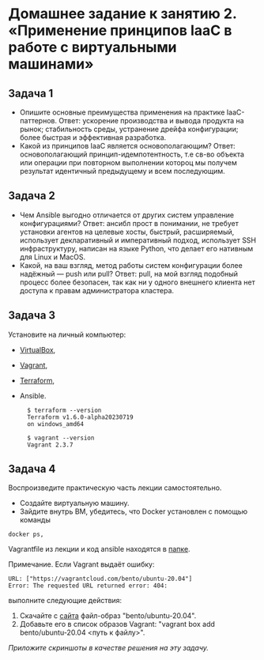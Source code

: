 # Домашнее задание к занятию 2. «Применение принципов IaaC в работе с виртуальными машинами»

## Задача 1

- Опишите основные преимущества применения на практике IaaC-паттернов.
  Ответ: ускорение производства и вывода продукта на рынок; стабильность среды, устранение дрейфа конфигурации; более быстрая и эффективная разработка.
- Какой из принципов IaaC является основополагающим?
  Ответ: основополагающий принцип-идемпотентность, т.е св-во объекта или операции при повторном выполнении котороц мы получем результат идентичный предыдущему и всем последующим.

## Задача 2

- Чем Ansible выгодно отличается от других систем управление конфигурациями?
  Ответ: ансибл прост в понимании, не требует установки агентов на целевые хосты, быстрый, расширяемый, использует декларативный и императивный подход, использует SSH инфраструктуру, написан на языке Python, что делает его нативным для Linux и MacOS.
- Какой, на ваш взгляд, метод работы систем конфигурации более надёжный — push или pull?
  Ответ: pull, на мой взгляд подобный процесс более безопасен, так как ни у одного внешнего клиента нет доступа к правам администратора кластера.


## Задача 3

Установите на личный компьютер:

- [VirtualBox](https://www.virtualbox.org/),
- [Vagrant](https://github.com/netology-code/devops-materials),
- [Terraform](https://github.com/netology-code/devops-materials/blob/master/README.md),
- Ansible.

        $ terraform --version
        Terraform v1.6.0-alpha20230719
        on windows_amd64

        $ vagrant --version
        Vagrant 2.3.7



## Задача 4 

Воспроизведите практическую часть лекции самостоятельно.

- Создайте виртуальную машину.
- Зайдите внутрь ВМ, убедитесь, что Docker установлен с помощью команды
```
docker ps,
```
Vagrantfile из лекции и код ansible находятся в [папке](https://github.com/netology-code/virt-homeworks/tree/virt-11/05-virt-02-iaac/src).

Примечание. Если Vagrant выдаёт ошибку:
```
URL: ["https://vagrantcloud.com/bento/ubuntu-20.04"]     
Error: The requested URL returned error: 404:
```

выполните следующие действия:

1. Скачайте с [сайта](https://app.vagrantup.com/bento/boxes/ubuntu-20.04) файл-образ "bento/ubuntu-20.04".
2. Добавьте его в список образов Vagrant: "vagrant box add bento/ubuntu-20.04 <путь к файлу>".

*Приложите скриншоты в качестве решения на эту задачу.*
